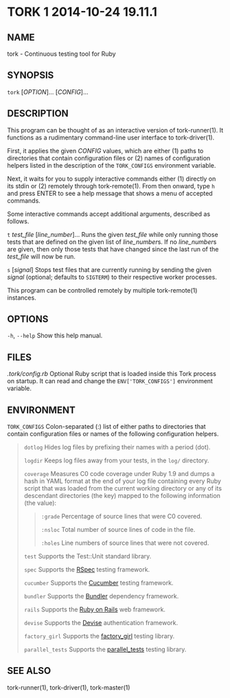 # TORK 1 2014-10-24 19.11.1

## NAME

tork - Continuous testing tool for Ruby

## SYNOPSIS

`tork` [*OPTION*]... [*CONFIG*]...

## DESCRIPTION

This program can be thought of as an interactive version of tork-runner(1).
It functions as a rudimentary command-line user interface to tork-driver(1).

First, it applies the given *CONFIG* values, which are either (1) paths to
directories that contain configuration files or (2) names of configuration
helpers listed in the description of the `TORK_CONFIGS` environment variable.

Next, it waits for you to supply interactive commands either (1) directly on
its stdin or (2) remotely through tork-remote(1).  From then onward, type `h`
and press ENTER to see a help message that shows a menu of accepted commands.

Some interactive commands accept additional arguments, described as follows.

`t` *test_file* [*line_number*]...
  Runs the given *test_file* while only running those tests that are defined
  on the given list of *line_number*s.  If no *line_number*s are given, then
  only those tests that have changed since the last run of the *test_file*
  will now be run.

`s` [*signal*]
  Stops test files that are currently running by sending the given *signal*
  (optional; defaults to `SIGTERM`) to their respective worker processes.

This program can be controlled remotely by multiple tork-remote(1) instances.

## OPTIONS

`-h`, `--help`
  Show this help manual.

## FILES

*.tork/config.rb*
  Optional Ruby script that is loaded inside this Tork process on startup.
  It can read and change the `ENV['TORK_CONFIGS']` environment variable.

## ENVIRONMENT

`TORK_CONFIGS`
  Colon-separated (:) list of either paths to directories that contain
  configuration files or names of the following configuration helpers.

  > `dotlog`
  >   Hides log files by prefixing their names with a period (dot).
  >
  > `logdir`
  >   Keeps log files away from your tests, in the `log/` directory.
  >
  > `coverage`
  >   Measures C0 code coverage under Ruby 1.9 and dumps a hash in YAML
  >   format at the end of your log file containing every Ruby script that
  >   was loaded from the current working directory or any of its descendant
  >   directories (the key) mapped to the following information (the value):
  >
  > > `:grade`
  > >   Percentage of source lines that were C0 covered.
  > >
  > > `:nsloc`
  > >   Total number of source lines of code in the file.
  > >
  > > `:holes`
  > >   Line numbers of source lines that were not covered.
  >
  > `test`
  >   Supports the Test::Unit standard library.
  >
  > `spec`
  >   Supports the [RSpec] testing framework.
  >
  > `cucumber`
  >   Supports the [Cucumber] testing framework.
  >
  > `bundler`
  >   Supports the [Bundler] dependency framework.
  >
  > `rails`
  >   Supports the [Ruby on Rails] web framework.
  >
  > `devise`
  >   Supports the [Devise] authentication framework.
  >
  > `factory_girl`
  >   Supports the [factory_girl] testing library.
  >
  > `parallel_tests`
  >   Supports the [parallel_tests] testing library.

## SEE ALSO

tork-runner(1), tork-driver(1), tork-master(1)

[factory_girl]: https://github.com/thoughtbot/factory_girl
[memory_test_fix]: https://github.com/stepahn/memory_test_fix
[parallel_tests]: https://github.com/grosser/parallel_tests
[Ruby on Rails]: http://rubyonrails.org
[Cucumber]: https://cukes.info
[RSpec]: http://rspec.info
[Devise]: https://github.com/plataformatec/devise
[Bundler]: http://bundler.io
